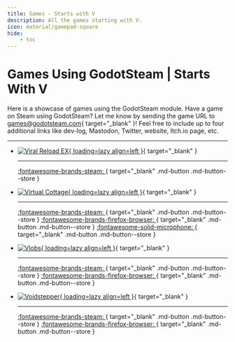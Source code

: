 ```yaml
---
title: Games - Starts with V
description: All the games starting with V.
icon: material/gamepad-square
hide:
    - toc
---
```


# Games Using GodotSteam | Starts With V

Here is a showcase of games using the GodotSteam module. Have a game on Steam using GodotSteam? Let me know by sending the game URL to [games@godotsteam.com](mailto:games@godotsteam.com){ target="\_blank" }!  Feel free to include up to four additional links like dev-log, Mastodon, Twitter, website, Itch.io page, etc.

---

<div id="games" class="grid cards" markdown>

- [![Viral Reload EX](https://steamcdn-a.akamaihd.net/steam/apps/2096020/header.jpg){ loading=lazy align=left }](https://store.steampowered.com/app/2096020/Viral_Reload_EX/){ target="\_blank" }

	---

	[ :fontawesome-brands-steam: ](https://store.steampowered.com/app/2096020/Viral_Reload_EX/){ target="\_blank" .md-button .md-button--store }

- [![Virtual Cottage](https://steamcdn-a.akamaihd.net/steam/apps/1369320/header.jpg){ loading=lazy align=left }](https://store.steampowered.com/app/1369320/Virtual_Cottage/){ target="\_blank" }

	---

	[ :fontawesome-brands-steam: ](https://store.steampowered.com/app/1369320/Virtual_Cottage/){ target="\_blank" .md-button .md-button--store }
	[ :fontawesome-brands-firefox-browser: ](https://duandigames.com/){ target="\_blank" .md-button .md-button--store }
	[ :fontawesome-solid-microphone: ](https://coaguco.com/coagucast/episode/9){ target="\_blank" .md-button .md-button--store }

- [![Vlobs](https://steamcdn-a.akamaihd.net/steam/apps/2253080/header.jpg){ loading=lazy align=left }](https://store.steampowered.com/app/2253080/Vlobs/){ target="\_blank" }

	---

	[ :fontawesome-brands-steam: ](https://store.steampowered.com/app/2253080/Vlobs/){ target="\_blank" .md-button .md-button--store }
	[ :fontawesome-brands-firefox-browser: ](https://www.lostminds.com/vlobs/){ target="\_blank" .md-button .md-button--store }

- [![Voidstepper](https://steamcdn-a.akamaihd.net/steam/apps/3096950/header.jpg){ loading=lazy align=left }](https://store.steampowered.com/app/3096950/Voidstepper/){ target="\_blank" }

	---

	[ :fontawesome-brands-steam: ](https://store.steampowered.com/app/3096950/Voidstepper/){ target="\_blank" .md-button .md-button--store }
	[ :fontawesome-brands-firefox-browser: ](http://voidstepper.com/){ target="\_blank" .md-button .md-button--store }

</div>